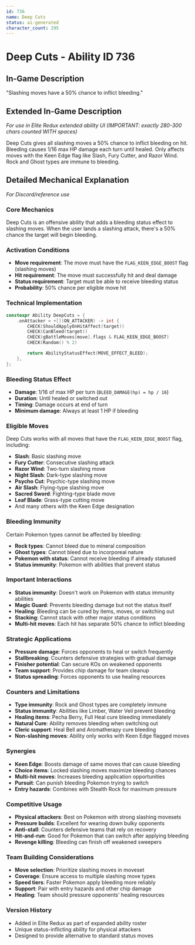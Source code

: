 ```yaml
---
id: 736
name: Deep Cuts
status: ai-generated
character_count: 295
---
```


# Deep Cuts - Ability ID 736

## In-Game Description
"Slashing moves have a 50% chance to inflict bleeding."

## Extended In-Game Description
*For use in Elite Redux extended ability UI (IMPORTANT: exactly 280-300 chars counted WITH spaces)*

Deep Cuts gives all slashing moves a 50% chance to inflict bleeding on hit. Bleeding causes 1/16 max HP damage each turn until healed. Only affects moves with the Keen Edge flag like Slash, Fury Cutter, and Razor Wind. Rock and Ghost types are immune to bleeding.

## Detailed Mechanical Explanation
*For Discord/reference use*

### Core Mechanics
Deep Cuts is an offensive ability that adds a bleeding status effect to slashing moves. When the user lands a slashing attack, there's a 50% chance the target will begin bleeding.

### Activation Conditions
- **Move requirement**: The move must have the `FLAG_KEEN_EDGE_BOOST` flag (slashing moves)
- **Hit requirement**: The move must successfully hit and deal damage
- **Status requirement**: Target must be able to receive bleeding status
- **Probability**: 50% chance per eligible move hit

### Technical Implementation
```c
constexpr Ability DeepCuts = {
    .onAttacker = +[](ON_ATTACKER) -> int {
        CHECK(ShouldApplyOnHitAffect(target))
        CHECK(CanBleed(target))
        CHECK(gBattleMoves[move].flags & FLAG_KEEN_EDGE_BOOST)
        CHECK(Random() % 2)

        return AbilityStatusEffect(MOVE_EFFECT_BLEED);
    },
};
```

### Bleeding Status Effect
- **Damage**: 1/16 of max HP per turn (`BLEED_DAMAGE(hp) = hp / 16`)
- **Duration**: Until healed or switched out
- **Timing**: Damage occurs at end of turn
- **Minimum damage**: Always at least 1 HP if bleeding

### Eligible Moves
Deep Cuts works with all moves that have the `FLAG_KEEN_EDGE_BOOST` flag, including:
- **Slash**: Basic slashing move
- **Fury Cutter**: Consecutive slashing attack
- **Razor Wind**: Two-turn slashing move
- **Night Slash**: Dark-type slashing move
- **Psycho Cut**: Psychic-type slashing move
- **Air Slash**: Flying-type slashing move
- **Sacred Sword**: Fighting-type blade move
- **Leaf Blade**: Grass-type cutting move
- And many others with the Keen Edge designation

### Bleeding Immunity
Certain Pokemon types cannot be affected by bleeding:
- **Rock types**: Cannot bleed due to mineral composition
- **Ghost types**: Cannot bleed due to incorporeal nature
- **Pokemon with status**: Cannot receive bleeding if already statused
- **Status immunity**: Pokemon with abilities that prevent status

### Important Interactions
- **Status immunity**: Doesn't work on Pokemon with status immunity abilities
- **Magic Guard**: Prevents bleeding damage but not the status itself
- **Healing**: Bleeding can be cured by items, moves, or switching out
- **Stacking**: Cannot stack with other major status conditions
- **Multi-hit moves**: Each hit has separate 50% chance to inflict bleeding

### Strategic Applications
- **Pressure damage**: Forces opponents to heal or switch frequently
- **Stallbreaking**: Counters defensive strategies with gradual damage
- **Finisher potential**: Can secure KOs on weakened opponents
- **Team support**: Provides chip damage for team cleanup
- **Status spreading**: Forces opponents to use healing resources

### Counters and Limitations
- **Type immunity**: Rock and Ghost types are completely immune
- **Status immunity**: Abilities like Limber, Water Veil prevent bleeding
- **Healing items**: Pecha Berry, Full Heal cure bleeding immediately
- **Natural Cure**: Ability removes bleeding when switching out
- **Cleric support**: Heal Bell and Aromatherapy cure bleeding
- **Non-slashing moves**: Ability only works with Keen Edge flagged moves

### Synergies
- **Keen Edge**: Boosts damage of same moves that can cause bleeding
- **Choice items**: Locked slashing moves maximize bleeding chances
- **Multi-hit moves**: Increases bleeding application opportunities
- **Pursuit**: Can punish bleeding Pokemon trying to switch
- **Entry hazards**: Combines with Stealth Rock for maximum pressure

### Competitive Usage
- **Physical attackers**: Best on Pokemon with strong slashing movesets
- **Pressure builds**: Excellent for wearing down bulky opponents
- **Anti-stall**: Counters defensive teams that rely on recovery
- **Hit-and-run**: Good for Pokemon that can switch after applying bleeding
- **Revenge killing**: Bleeding can finish off weakened sweepers

### Team Building Considerations
- **Move selection**: Prioritize slashing moves in moveset
- **Coverage**: Ensure access to multiple slashing move types
- **Speed tiers**: Faster Pokemon apply bleeding more reliably
- **Support**: Pair with entry hazards and other chip damage
- **Healing**: Team should pressure opponents' healing resources

### Version History
- Added in Elite Redux as part of expanded ability roster
- Unique status-inflicting ability for physical attackers
- Designed to provide alternative to standard status moves